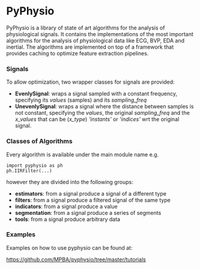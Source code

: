 # PyPhysio

PyPhysio is a library of state of art algorithms for the analysis of physiological signals.
It contains the implementations of the most important algorithms for the analysis of physiological data like ECG, BVP, EDA and inertial.
The algorithms are implemented on top of a framework that provides caching to optimize feature extraction pipelines.

### Signals
To allow optimization, two wrapper classes for signals are provided:
- **EvenlySignal**: wraps a signal sampled with a constant frequency, specifying its _values_ (samples) and its _sampling_freq_
- **UnevenlySignal**: wraps a signal where the distance between samples is not constant, specifying the _values_, the original _sampling_freq_ and the _x_values_ that can be (_x_type_) _'instants'_ or _'indices'_ wrt the original signal.

### Classes of Algorithms
Every algorithm is available under the main module name e.g.

    import pyphysio as ph
    ph.IIRFilter(...)

however they are divided into the following groups:

- **estimators**: from a signal produce a signal of a different type
- **filters**: from a signal produce a filtered signal of the same type
- **indicators**: from a signal produce a value
- **segmentation**: from a signal produce a series of segments
- **tools**: from a signal produce arbitrary data

### Examples
Examples on how to use pyphysio can be found at:

<https://github.com/MPBA/pyphysio/tree/master/tutorials>
     
